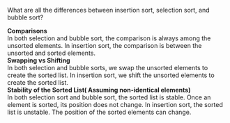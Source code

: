 What are all the differences between insertion sort, selection sort, and bubble sort?</b>

<b>Comparisons</b><br>
In both selection and bubble sort, the comparison is always among the unsorted elements. In insertion sort, the comparison is between the unsorted and sorted elements.</br>
<b>Swapping vs Shifting</b></br>
In both selection and bubble sorts, we swap the unsorted elements to create the sorted list. In insertion sort, we shift the unsorted elements to create the sorted list.</br>
<b>Stability of the Sorted List( Assuming non-identical elements)</b><br>
In both selection sort and bubble sort, the sorted list is stable. Once an element is sorted, its position does not change. In insertion sort, the sorted list is unstable.
The position of the sorted elements can change.
